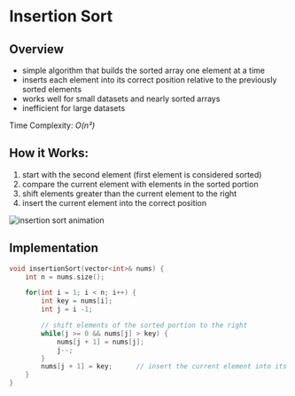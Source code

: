 # Insertion Sort

## Overview
- simple algorithm that builds the sorted array one element at a time
- inserts each element into its correct position relative to the previously sorted elements
- works well for small datasets and nearly sorted arrays
- inefficient for large datasets

Time Complexity: *O(n²)*

## How it Works:
1. start with the second element (first element is considered sorted)
2. compare the current element with elements in the sorted portion
3. shift elements greater than the current element to the right
4. insert the current element into the correct position

![insertion sort animation](https://upload.wikimedia.org/wikipedia/commons/9/9c/Insertion-sort-example.gif)

## Implementation

```cpp
void insertionSort(vector<int>& nums) {
    int n = nums.size();

    for(int i = 1; i < n; i++) {
        int key = nums[i];
        int j = i -1;

        // shift elements of the sorted portion to the right
        while(j >= 0 && nums[j] > key) {
            nums[j + 1] = nums[j];
            j--;
        }
        nums[j + 1] = key;      // insert the current element into its correct position
    }
}
```
